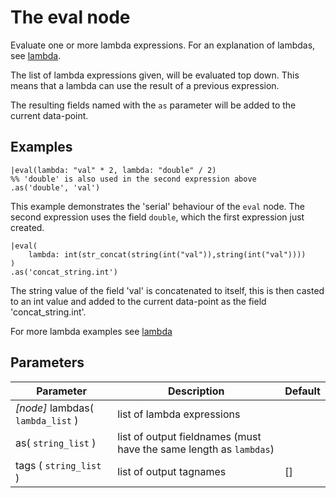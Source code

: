 The eval node
=====================

Evaluate one or more lambda expressions.
For an explanation of lambdas, see [lambda](../../dfs_script_language/lambda_expressions.md).

The list of lambda expressions given, will be evaluated top down.
This means that a lambda can use the result of a previous expression.

The resulting fields named with the `as` parameter will be added to the current data-point.


Examples
--------
```dfs  
|eval(lambda: "val" * 2, lambda: "double" / 2)
%% 'double' is also used in the second expression above
.as('double', 'val')
```

This example demonstrates the 'serial' behaviour of the `eval` node.
The second expression uses the field `double`, which the first expression just created.

```dfs 
|eval( 
    lambda: int(str_concat(string(int("val")),string(int("val"))))
)
.as('concat_string.int')
```
The string value of the field 'val' is concatenated to itself, this is then casted to an int value and 
added to the current data-point as the field 'concat_string.int'. 


For more lambda examples see [lambda](../../dfs_script_language/lambda_expressions.md)


Parameters
----------

Parameter     | Description | Default 
--------------|-------------|--------- 
_[node]_ lambdas( `lambda_list` )| list of lambda expressions |
as( `string_list` )| list of output fieldnames (must have the same length as `lambdas`)|
tags ( `string_list` )|list of output tagnames | []

